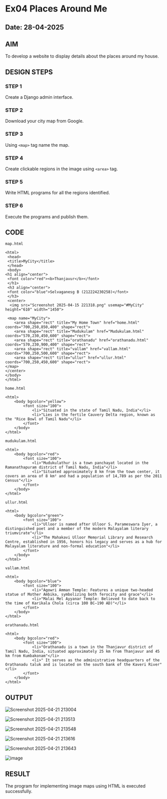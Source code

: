 # Ex04 Places Around Me
## Date: 28-04-2025
## AIM
To develop a website to display details about the places around my house.

## DESIGN STEPS

### STEP 1
Create a Django admin interface.

### STEP 2
Download your city map from Google.

### STEP 3
Using ```<map>``` tag name the map.

### STEP 4
Create clickable regions in the image using ```<area>``` tag.

### STEP 5
Write HTML programs for all the regions identified.

### STEP 6
Execute the programs and publish them.

## CODE
```
map.html

<html>
 <head>
 <title>MyCity</title>
 </head>
 <body>
<h1 align="center">
 <font color="red"><b>Thanjavur</b></font>
 </h1>
 <h3 align="center">
 <font color="blue">Selvaganesg B (212224230258)</font>
 </h3>
 <center>
  <img src="Screenshot 2025-04-15 221318.png" usemap="#MyCity" height="610" width="1450">

 <map name="MyCity">
    <area shape="rect" title="My Home Town" href="home.html" coords="700,250,850,400" shape="rect">
    <area shape="rect" title="Mudukulam" href="Mudukulam.html" coords="570,230,450,600" shape="rect">
    <area shape="rect" title="orathanadu" href="orathanadu.html" coords="570,230,900,400" shape="rect">
    <area shape="rect" title="vallam" href="vallam.html" coords="700,250,500,600" shape="rect">
    <area shape="rect" title="ullur" href="ullur.html" coords="700,250,450,600" shape="rect">
</map>
</center>
</body>
</html>

home.html

<html>
    <body bgcolor="yellow">
        <font size="100">
            <li>"Situated in the state of Tamil Nadu, India"</li>
            <li>"Lies in the fertile Cauvery Delta region, known as the "Rice Bowl of Tamil Nadu"</li>
        </font>
    </body>
</html> 

mudukulam.html

<html>
    <body bgcolor="red">
        <font size="100">
            <li>"Mudukulathur is a town panchayat located in the Ramanathapuram district of Tamil Nadu, India"</li>
            <li>"Situated approximately 8 km from the town center, it covers an area of 8 km² and had a population of 14,789 as per the 2011 Census"</li>
        </font>
    </body>
</html>

ullur.html

<html>
    <body bgcolor="green">
        <font size="100">
            <li>"Ulloor is named after Ulloor S. Parameswara Iyer, a distinguished poet and a member of the modern Malayalam literary triumvirate"</li>
            <li>"The Mahakavi Ulloor Memorial Library and Research Centre, established in 1956, honors his legacy and serves as a hub for Malayalam literature and non-formal education"</li>
        </font>
    </body>
</html>

vallam.html

<html>
    <body bgcolor="blue">
        <font size="100">
            <li>"Agowri Amman Temple: Features a unique two-headed statue of Mother Ambika, symbolizing both ferocity and grace"</li>
            <li>"Malai Mel Ayyanar Temple: Believed to date back to the time of Karikala Chola (circa 100 BC–190 AD)"</li>
        </font>
    </body>
</html>

orathanadu.html

<html>
    <body bgcolor="red">
        <font size="100">
            <li>"Orathanadu is a town in the Thanjavur district of Tamil Nadu, India, situated approximately 25 km from Thanjavur and 45 km from Kumbakonam"</li>
            <li>" It serves as the administrative headquarters of the Orathanadu taluk and is located on the south bank of the Kaveri River"</li>
        </font>
    </body>
</html>
```

## OUTPUT

![Screenshot 2025-04-21 213004](https://github.com/user-attachments/assets/baeb4905-fe0c-435b-a729-871152442e02)


![Screenshot 2025-04-21 213513](https://github.com/user-attachments/assets/198dfa05-6662-4537-8287-3d0d11874129)


![Screenshot 2025-04-21 213548](https://github.com/user-attachments/assets/d02b04c3-1b55-466d-9484-f7bb0fe33ef2)

![Screenshot 2025-04-21 213616](https://github.com/user-attachments/assets/75543b12-4134-4e87-b05c-885833319192)


![Screenshot 2025-04-21 213643](https://github.com/user-attachments/assets/a0731964-f951-4988-83ab-23f73e702d95)


![image](https://github.com/user-attachments/assets/0dd6296a-5fb7-4f99-b68b-8c93ddbd36d3)


## RESULT
The program for implementing image maps using HTML is executed successfully.
